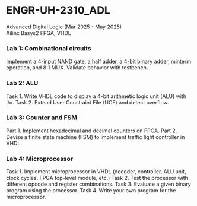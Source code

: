 # ENGR-UH-2310_ADL
Advanced Digital Logic (Mar 2025 - May 2025)\
Xilinx Basys2 FPGA, VHDL

### Lab 1: Combinational circuits
Implement a 4-input NAND gate, a half adder, a 4-bit binary adder, minterm operation, and 8:1 MUX. Validate behavior with testbench.

### Lab 2: ALU
Task 1. Write VHDL code to display a 4-bit arithmetic logic unit (ALU) with i/o.
Task 2. Extend User Constraint File (UCF) and detect overflow.

### Lab 3: Counter and FSM
Part 1. Implement hexadecimal and decimal counters on FPGA.
Part 2. Devise a finite state machine (FSM) to implement traffic light controller in VHDL.

### Lab 4: Microprocessor
Task 1. Implement microprocessor in VHDL (decoder, controller, ALU unit, clock cycles, FPGA top-level module, etc.)
Task 2. Test the processor with different opcode and register combinations.
Task 3. Evaluate a given binary program using the processor.
Task 4. Write your own program for the microprocessor. 
